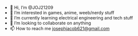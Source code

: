 - 👋 Hi, I’m @JOJ21209
- 👀 I’m interested in games, anime, weeb/nerdy stuff
- 🌱 I’m currently learning electrical engineering and tech stuff
- 💞️ I’m looking to collaborate on anything 
- 📫 How to reach me josephjacob621@gmail.com

<!---
JOJ21209/JOJ21209 is a ✨ special ✨ repository because its `README.md` (this file) appears on your GitHub profile.
You can click the Preview link to take a look at your changes.
--->
